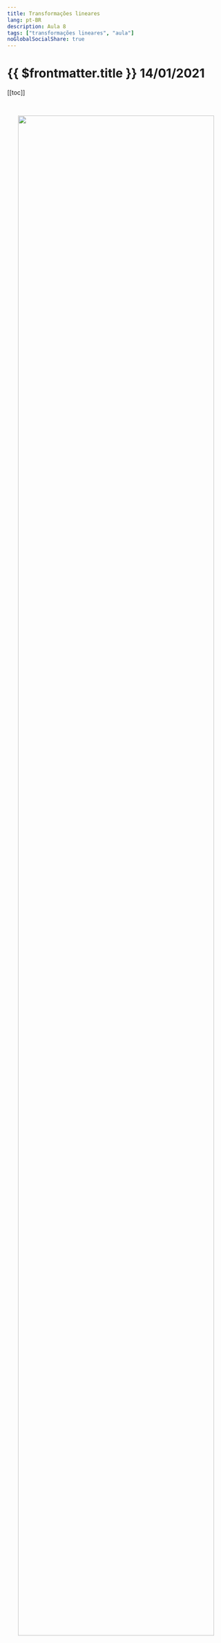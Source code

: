 ```yaml
---
title: Transformações lineares
lang: pt-BR
description: Aula 8
tags: ["transformações lineares", "aula"]
noGlobalSocialShare: true
---
```


# {{ $frontmatter.title }} $14/01/2021$

[[toc]]

<br>

<p align='center'>
<img src='https://upload.wikimedia.org/wikipedia/commons/4/49/Vektorraum_linearer_Abbildungen.svg' width='95%'>
</p>

## Resumo

<br>

<iframe
  src="https://ecloud.global/s/aJXiw7bYGwxQqJe"
  width="100%"
  height="600"
></iframe>

